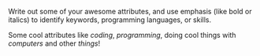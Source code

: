 Write out some of your awesome attributes, and use emphasis (like bold or italics) to identify keywords, programming languages, or skills.

Some cool attributes like _coding_, *programming*, doing cool things with *computers* and other *things*!
